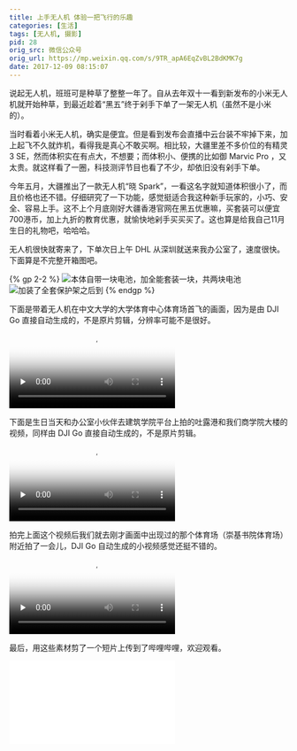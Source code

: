 ```yaml
---
title: 上手无人机 体验一把飞行的乐趣
categories: [生活]
tags: [无人机, 摄影]
pid: 28
orig_src: 微信公众号
orig_url: https://mp.weixin.qq.com/s/9TR_apA6EqZvBL2BdKMK7g
date: 2017-12-09 08:15:07
---
```


说起无人机，班班可是种草了整整一年了。自从去年双十一看到新发布的小米无人机就开始种草，到最近趁着“黑五”终于剁手下单了一架无人机（虽然不是小米的）。

当时看着小米无人机，确实是便宜。但是看到发布会直播中云台装不牢掉下来，加上起飞不久就炸机，看得我是真心不敢买啊。相比较，大疆里差不多价位的有精灵 3 SE，然而体积实在有点大，不想要；而体积小、便携的比如御 Marvic Pro ，又太贵。就这样看了一圈，科技测评节目也看了不少，却依旧没有剁手下单。
<!--more-->

今年五月，大疆推出了一款无人机“晓 Spark”，一看这名字就知道体积很小了，而且价格也还不错。仔细研究了一下功能，感觉挺适合我这种新手玩家的，小巧、安全、容易上手。这不上个月底刚好大疆香港官网在黑五优惠嘛，买套装可以便宜700港币，加上九折的教育优惠，就愉快地剁手买买买了。这也算是给我自己11月生日的礼物吧，哈哈哈。

无人机很快就寄来了，下单次日上午 DHL 从深圳就送来我办公室了，速度很快。下面算是不完整开箱图吧。

{% gp 2-2 %}
![本体自带一块电池，加全能套装一块，共两块电池](https://cos.pinlyu.com/post/2017/28-spark1.webp)
![加装了全套保护架之后到](https://cos.pinlyu.com/post/2017/28-spark2.webp)
{% endgp %}

下面是带着无人机在中文大学的大学体育中心体育场首飞的画面，因为是由 DJI Go 直接自动生成的，不是原片剪辑，分辨率可能不是很好。
<video controls
       poster="https://cos.pinlyu.com/post/2017/28-SportsCenter.webp"
       src='https://cos.pinlyu.com/post/2017/28-SportsCenter.m4v'
       type='video/mp4'
       preload="none">
</video>

下面是生日当天和办公室小伙伴去建筑学院平台上拍的吐露港和我们商学院大楼的视频，同样由 DJI Go 直接自动生成的，不是原片剪辑。
<video controls
       poster="https://cos.pinlyu.com/post/2017/28-bschool.webp"
       src='https://cos.pinlyu.com/post/2017/28-bschool.m4v'
       type='video/mp4'
       preload="none">
</video>

拍完上面这个视频后我们就去刚才画面中出现过的那个体育场（崇基书院体育场）附近拍了一会儿，DJI Go 自动生成的小视频感觉还挺不错的。
<video controls
       poster="https://cos.pinlyu.com/post/2017/28-ChungChiCollege.webp"
       src='https://cos.pinlyu.com/post/2017/28-ChungChiCollege.m4v'
       type='video/mp4'
       preload="none">
</video>

最后，用这些素材剪了一个短片上传到了哔哩哔哩，欢迎观看。

<iframe src="//player.bilibili.com/player.html?aid=838345990&bvid=BV1hg4y1i7tL&cid=194768979&page=1" scrolling="no" border="0" frameborder="no" framespacing="0" allowfullscreen="true"> </iframe>